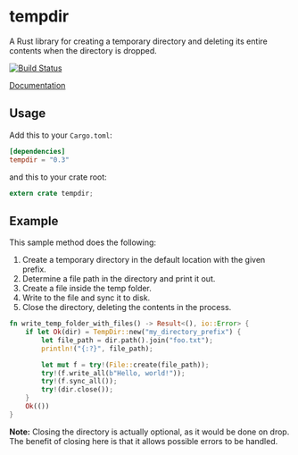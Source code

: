 tempdir
=======

A Rust library for creating a temporary directory and deleting its entire
contents when the directory is dropped.

[![Build Status](https://travis-ci.org/rust-lang-nursery/tempdir.svg?branch=master)](https://travis-ci.org/rust-lang-nursery/tempdir)

[Documentation](https://doc.rust-lang.org/tempdir)

## Usage

Add this to your `Cargo.toml`:

```toml
[dependencies]
tempdir = "0.3"
```

and this to your crate root:

```rust
extern crate tempdir;
```

## Example

This sample method does the following:

1. Create a temporary directory in the default location with the given prefix.
2. Determine a file path in the directory and print it out.
3. Create a file inside the temp folder.
4. Write to the file and sync it to disk.
5. Close the directory, deleting the contents in the process.

```rust
fn write_temp_folder_with_files() -> Result<(), io::Error> {
    if let Ok(dir) = TempDir::new("my_directory_prefix") {
        let file_path = dir.path().join("foo.txt");
        println!("{:?}", file_path);

        let mut f = try!(File::create(file_path));
        try!(f.write_all(b"Hello, world!"));
        try!(f.sync_all());
        try!(dir.close());
    }
    Ok(())
}
```

**Note:** Closing the directory is actually optional, as it would be done on
drop. The benefit of closing here is that it allows possible errors to be
handled.
